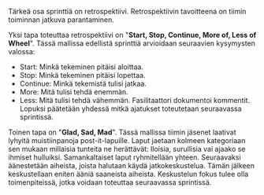 Tärkeä osa sprinttiä on retrospektiivi. Retrospektiivin tavoitteena on tiimin toiminnan jatkuva parantaminen. 

Yksi tapa toteuttaa retrospektiivi on "__Start, Stop, Continue, More of, Less of Wheel__". Tässä mallissa edellistä sprinttiä arvioidaan seuraavien kysymysten valossa:
* Start: Minkä tekeminen pitäisi aloittaa.
* Stop: Minkä tekeminen pitäisi lopettaa.
* Continue: Minkä tekemistä tulisi jatkaa.
* More: Mitä tulisi tehdä enemmän.
* Less: Mitä tulisi tehdä vähemmän.
Fasilitaattori dokumentoi kommentit. Lopuksi päätetään yhdessä mitkä ajatukset toteutetaan seuraavassa sprintissä.

Toinen tapa on "__Glad, Sad, Mad__". Tässä mallissa tiimin jäsenet laativat lyhyitä muistiinpanoja post-it-lapuille. Laput jaetaan kolmeen kategoriaan sen mukaan millaisia tunteita ne herättävät: Iloisia, surullisia vai ajaako se ihmiset hulluiksi. Samankaltaiset laput ryhmitellään yhteen. Seuraavaksi äänestetään aiheista, joista halutaan käydä jatkokeskustelua. Tämän jälkeen keskustellaan eniten ääniä saaneista aiheista. Keskustelun fokus tulee olla toimenpiteissä, jotka voidaan toteuttaa seuraavassa sprintissä.